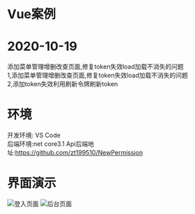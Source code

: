 # Vue案例

# 2020-10-19
添加菜单管理增删改查页面,修复token失效load加载不消失的问题  
1,添加菜单管理增删改查页面,修复token失效load加载不消失的问题    
2,添加token失效利用刷新令牌刷新token  
# 环境
开发环境: VS Code  
后端环境:net core3.1 
Api后端地址:https://github.com/zt199510/NewPermission
# 界面演示
![登入页面](login.png)
![后台页面](system.png)
